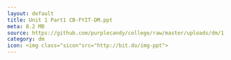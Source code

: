 ```yaml
---
layout: default
title: Unit 1 Part1 CB-FYIT-DM.ppt
meta: 8.2 MB
source: https://github.com/purplecandy/college/raw/master/uploads/dm/1.%20Unit%201%20Part1%20CB-FYIT-DM.ppt
category: dm
icon: <img class="sicon"src="http://bit.do/img-ppt">
---
```



